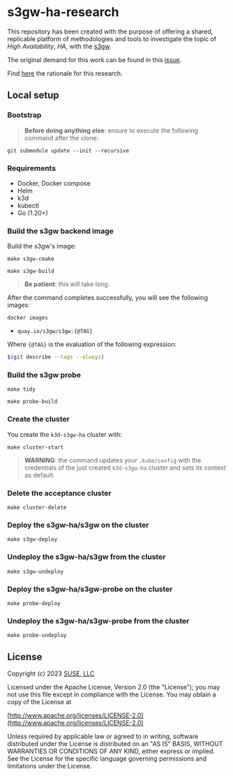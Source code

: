 # s3gw-ha-research

This repository has been created with the purpose of offering a shared, replicable
platform of methodologies and tools to investigate the topic of
*High Availability*, *HA*, with the [s3gw](https://github.com/aquarist-labs/s3gw).

The original demand for this work can be found in this
[issue](https://github.com/aquarist-labs/s3gw/issues/361).

Find [here](docs/RATIONALE.md) the rationale for this research.

## Local setup

### Bootstrap

> **Before doing anything else**: ensure to execute the following command
> after the clone:

```shell
git submodule update --init --recursive
```

### Requirements

- Docker, Docker compose
- Helm
- k3d
- kubectl
- Go (1.20+)

### Build the s3gw backend image

Build the s3gw's image:

```shell
make s3gw-cmake
```

```shell
make s3gw-build
```

> **Be patient**: this will take long.

After the command completes successfully,
you will see the following images:

```shell
docker images
```

- `quay.io/s3gw/s3gw:{@TAG}`

Where `{@TAG}` is the evaluation of the following expression:

```bash
$(git describe --tags --always)
```

### Build the s3gw probe

```shell
make tidy
```

```shell
make probe-build
```

### Create the cluster

You create the `k3d-s3gw-ha` cluster with:

```shell
make cluster-start
```

> **WARNING**: the command updates your `.kube/config` with the credentials of
> the just created `k3d-s3gw-ha` cluster and sets its context as default.

### Delete the acceptance cluster

```shell
make cluster-delete
```

### Deploy the s3gw-ha/s3gw on the cluster

```shell
make s3gw-deploy
```

### Undeploy the s3gw-ha/s3gw from the cluster

```shell
make s3gw-undeploy
```

### Deploy the s3gw-ha/s3gw-probe on the cluster

```shell
make probe-deploy
```

### Undeploy the s3gw-ha/s3gw-probe from the cluster

```shell
make probe-undeploy
```

## License

Copyright (c) 2023 [SUSE, LLC](http://suse.com)

Licensed under the Apache License, Version 2.0 (the "License");
you may not use this file except in compliance with the License.
You may obtain a copy of the License at

[http://www.apache.org/licenses/LICENSE-2.0](http://www.apache.org/licenses/LICENSE-2.0)

Unless required by applicable law or agreed to in writing, software
distributed under the License is distributed on an "AS IS" BASIS,
WITHOUT WARRANTIES OR CONDITIONS OF ANY KIND, either express or implied.
See the License for the specific language governing permissions and
limitations under the License.
